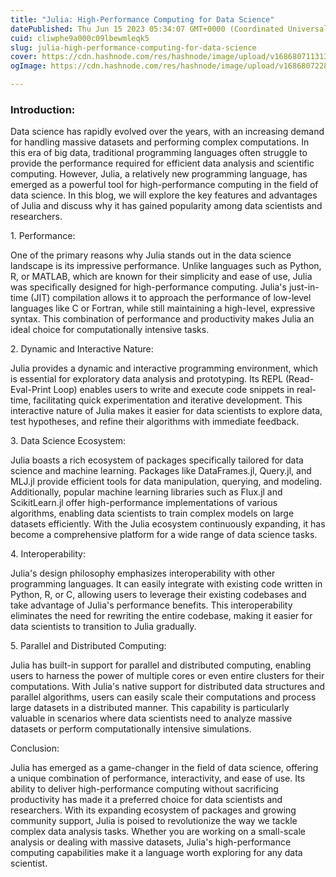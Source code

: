 ```yaml
---
title: "Julia: High-Performance Computing for Data Science"
datePublished: Thu Jun 15 2023 05:34:07 GMT+0000 (Coordinated Universal Time)
cuid: cliwphe9a000c09lbewmleqk5
slug: julia-high-performance-computing-for-data-science
cover: https://cdn.hashnode.com/res/hashnode/image/upload/v1686807113136/1385c5c8-58ab-49a0-aabb-027b60891d07.jpeg
ogImage: https://cdn.hashnode.com/res/hashnode/image/upload/v1686807228666/297bcab2-7a21-4248-b59b-add06231036f.jpeg

---
```


### **Introduction**:

Data science has rapidly evolved over the years, with an increasing demand for handling massive datasets and performing complex computations. In this era of big data, traditional programming languages often struggle to provide the performance required for efficient data analysis and scientific computing. However, Julia, a relatively new programming language, has emerged as a powerful tool for high-performance computing in the field of data science. In this blog, we will explore the key features and advantages of Julia and discuss why it has gained popularity among data scientists and researchers.

1\. Performance:

One of the primary reasons why Julia stands out in the data science landscape is its impressive performance. Unlike languages such as Python, R, or MATLAB, which are known for their simplicity and ease of use, Julia was specifically designed for high-performance computing. Julia's just-in-time (JIT) compilation allows it to approach the performance of low-level languages like C or Fortran, while still maintaining a high-level, expressive syntax. This combination of performance and productivity makes Julia an ideal choice for computationally intensive tasks.

2\. Dynamic and Interactive Nature:

Julia provides a dynamic and interactive programming environment, which is essential for exploratory data analysis and prototyping. Its REPL (Read-Eval-Print Loop) enables users to write and execute code snippets in real-time, facilitating quick experimentation and iterative development. This interactive nature of Julia makes it easier for data scientists to explore data, test hypotheses, and refine their algorithms with immediate feedback.

3\. Data Science Ecosystem:

Julia boasts a rich ecosystem of packages specifically tailored for data science and machine learning. Packages like DataFrames.jl, Query.jl, and MLJ.jl provide efficient tools for data manipulation, querying, and modeling. Additionally, popular machine learning libraries such as Flux.jl and ScikitLearn.jl offer high-performance implementations of various algorithms, enabling data scientists to train complex models on large datasets efficiently. With the Julia ecosystem continuously expanding, it has become a comprehensive platform for a wide range of data science tasks.

4\. Interoperability:

Julia's design philosophy emphasizes interoperability with other programming languages. It can easily integrate with existing code written in Python, R, or C, allowing users to leverage their existing codebases and take advantage of Julia's performance benefits. This interoperability eliminates the need for rewriting the entire codebase, making it easier for data scientists to transition to Julia gradually.

5\. Parallel and Distributed Computing:

Julia has built-in support for parallel and distributed computing, enabling users to harness the power of multiple cores or even entire clusters for their computations. With Julia's native support for distributed data structures and parallel algorithms, users can easily scale their computations and process large datasets in a distributed manner. This capability is particularly valuable in scenarios where data scientists need to analyze massive datasets or perform computationally intensive simulations.

Conclusion:

Julia has emerged as a game-changer in the field of data science, offering a unique combination of performance, interactivity, and ease of use. Its ability to deliver high-performance computing without sacrificing productivity has made it a preferred choice for data scientists and researchers. With its expanding ecosystem of packages and growing community support, Julia is poised to revolutionize the way we tackle complex data analysis tasks. Whether you are working on a small-scale analysis or dealing with massive datasets, Julia's high-performance computing capabilities make it a language worth exploring for any data scientist.